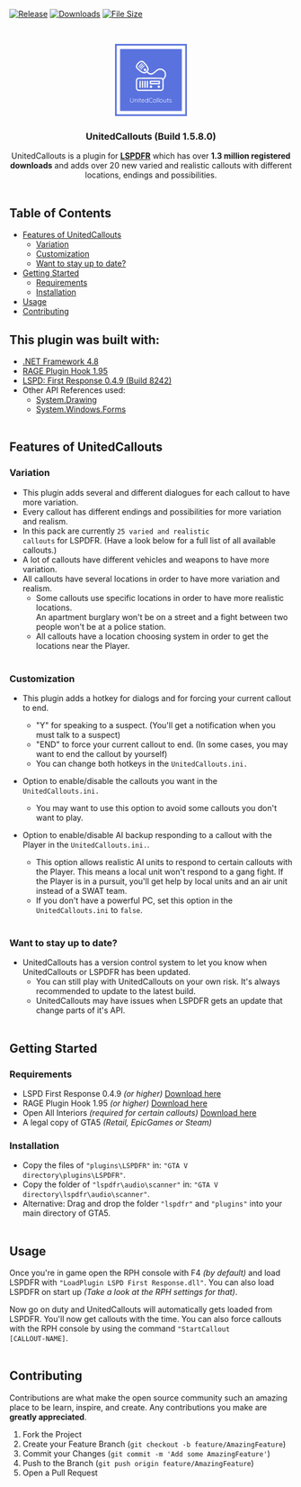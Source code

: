 <!-- PROJECT SHIELDS -->
[![Release](https://img.shields.io/github/release/sebi3/UnitedCallouts.svg?style=flat-square)](https://github.com/sebi3/UnitedCallouts/releases/latest)
[![Downloads](https://img.shields.io/github/downloads/sebi3/UnitedCallouts/total.svg?style=flat-square)](https://github.com/sebi3/UnitedCallouts/releases)
[![File Size](https://img.shields.io/github/repo-size/sEbi3/UnitedCallouts)](https://github.com/sebi3/UnitedCallouts/releases)


<!-- PROJECT LOGO -->
<br />
<p align="center">
  <a href="https://github.com/sEbi3/UnitedCallouts">
    <img src="Logos/UnitedCallouts.png" alt="Logo" width="128" height="128">
  </a>
<h3 align="center">UnitedCallouts (Build 1.5.8.0)</h3>
  <p align="center">UnitedCallouts is a plugin for <a href="https://www.lcpdfr.com/lspdfr/index/"><strong>LSPDFR</strong></a> which has over <strong>1.3 million registered downloads</strong> and adds over 20 new varied and realistic callouts with different locations, endings and possibilities.
    <br />
    <br />
  </p>
</p>

<!-- TABLE OF CONTENTS -->
## Table of Contents

* [Features of UnitedCallouts](#features-of-unitedcallouts)
  * [Variation](#variation)
  * [Customization](#customization)
  * [Want to stay up to date?](#want-to-stay-up-to-date)
* [Getting Started](#getting-started)
  * [Requirements](#requirements)
  * [Installation](#installation)
* [Usage](#usage)
* [Contributing](#contributing)

## This plugin was built with:
* <a href="https://dotnet.microsoft.com/en-us/download/dotnet-framework/net48">.NET Framework 4.8</a>
* <a href="https://www.nuget.org/packages/RagePluginHook#readme-body-tab">RAGE Plugin Hook 1.95</a>
* <a href="https://www.lcpdfr.com/downloads/gta5mods/g17media/7792-lspd-first-response/">LSPD: First Response 0.4.9 (Build 8242)</a>
* Other API References used:
  * <a href="https://learn.microsoft.com/en-us/dotnet/api/system.drawing?view=netframework-4.8">System.Drawing</a><br>
  * <a href="https://learn.microsoft.com/en-us/dotnet/api/system.windows.forms?view=netframework-4.8">System.Windows.Forms</a><br><br>

<!-- FEATURES OF UNITEDCALLOUTS -->
## Features of UnitedCallouts

### Variation 
* This plugin adds several and different dialogues for each callout to have more variation.<br>
* Every callout has different endings and possibilities for more variation and realism.<br>
* In this pack are currently <code>25 varied and realistic callouts</code> for LSPDFR. (Have a look below for a full list of all available callouts.)<br>
* A lot of callouts have different vehicles and weapons to have more variation.<br>
* All callouts have several locations in order to have more variation and realism.<br>
  * Some callouts use specific locations in order to have more realistic locations.<br>
    An apartment burglary won't be on a street and a fight between two people won't be at a police station.<br>
  * All callouts have a location choosing system in order to get the locations near the Player.<br><br>
  
### Customization
* This plugin adds a hotkey for dialogs and for forcing your current callout to end.<br>
  * "Y" for speaking to a suspect. (You'll get a notification when you must talk to a suspect)<br>
  * "END" to force your current callout to end. (In some cases, you may want to end the callout by yourself)<br>
  * You can change both hotkeys in the <code>UnitedCallouts.ini.</code><br>

* Option to enable/disable the callouts you want in the <code>UnitedCallouts.ini.</code><br>
  * You may want to use this option to avoid some callouts you don't want to play.<br>

* Option to enable/disable AI backup responding to a callout with the Player in the <code>UnitedCallouts.ini.</code>.<br>
  * This option allows realistic AI units to respond to certain callouts with the Player. This means a local unit won't respond to a gang fight.
    If the Player is in a pursuit, you'll get help by local units and an air unit instead of a SWAT team.<br>
  * If you don't have a powerful PC, set this option in the <code>UnitedCallouts.ini</code> to <code>false</code>.<br><br>
  
### Want to stay up to date?
* UnitedCallouts has a version control system to let you know when UnitedCallouts or LSPDFR has been updated.<br>
  * You can still play with UnitedCallouts on your own risk. It's always recommended to update to the latest build.<br>
  * UnitedCallouts may have issues when LSPDFR gets an update that change parts of it's API.<br><br>


<!-- GETTING STARTED -->
## Getting Started

### Requirements
* LSPD First Response 0.4.9 <i>(or higher)</i> <a href="https://www.lcpdfr.com/files/file/7792-lspd-first-response">Download here</a>
* RAGE Plugin Hook 1.95 <i>(or higher)</i> <a href="https://ragepluginhook.net/Downloads.aspx">Download here</a>
* Open All Interiors <i>(required for certain callouts)</i> <a href="https://www.gta5-mods.com/scripts/open-all-interiors">Download here</a>
* A legal copy of GTA5 <i>(Retail, EpicGames or Steam)</i><br>

### Installation

* Copy the files of <code>"plugins\LSPDFR"</code> in: <code>"GTA V directory\plugins\LSPDFR"</code>.<br>
* Copy the folder of <code>"lspdfr\audio\scanner"</code> in: <code>"GTA V directory\lspdfr\audio\scanner"</code>.<br>
* Alternative: Drag and drop the folder <code>"lspdfr"</code> and <code>"plugins"</code> into your main directory of GTA5.<br><br>

## Usage

Once you're in game open the RPH console with F4 <i>(by default)</i> and load LSPDFR with <code>"LoadPlugin LSPD First Response.dll"</code>. 
You can also load LSPDFR on start up <i>(Take a look at the RPH settings for that)</i>.

Now go on duty and UnitedCallouts will automatically gets loaded from LSPDFR. 
You'll now get callouts with the time. You can also force callouts with the RPH console by using the command <code>"StartCallout [CALLOUT-NAME]</code>.<br><br>

<!-- CONTRIBUTING -->
## Contributing

Contributions are what make the open source community such an amazing place to be learn, inspire, and create. Any contributions you make are **greatly appreciated**. 

1. Fork the Project
2. Create your Feature Branch (`git checkout -b feature/AmazingFeature`)
3. Commit your Changes (`git commit -m 'Add some AmazingFeature'`)
4. Push to the Branch (`git push origin feature/AmazingFeature`)
5. Open a Pull Request<br><br>
